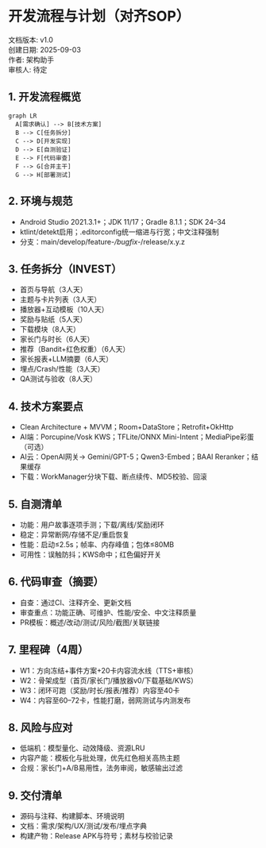 # 开发流程与计划（对齐SOP）

文档版本: v1.0  
创建日期: 2025-09-03  
作者: 架构助手  
审核人: 待定

## 1. 开发流程概览
```mermaid
graph LR
  A[需求确认] --> B[技术方案]
  B --> C[任务拆分]
  C --> D[开发实现]
  D --> E[自测验证]
  E --> F[代码审查]
  F --> G[合并主干]
  G --> H[部署测试]
```

## 2. 环境与规范
- Android Studio 2021.3.1+；JDK 11/17；Gradle 8.1.1；SDK 24–34
- ktlint/detekt启用；.editorconfig统一缩进与行宽；中文注释强制
- 分支：main/develop/feature-*/bugfix-*/release/x.y.z

## 3. 任务拆分（INVEST）
- 首页与导航（3人天）
- 主题与卡片列表（3人天）
- 播放器+互动模板（10人天）
- 奖励与贴纸（5人天）
- 下载模块（8人天）
- 家长门与时长（6人天）
- 推荐（Bandit+红色权重）（6人天）
- 家长报表+LLM摘要（6人天）
- 埋点/Crash/性能（3人天）
- QA测试与验收（8人天）

## 4. 技术方案要点
- Clean Architecture + MVVM；Room+DataStore；Retrofit+OkHttp
- AI端：Porcupine/Vosk KWS；TFLite/ONNX Mini-Intent；MediaPipe彩蛋（可选）
- AI云：OpenAI网关→ Gemini/GPT-5；Qwen3-Embed；BAAI Reranker；结果缓存
- 下载：WorkManager分块下载、断点续传、MD5校验、回滚

## 5. 自测清单
- 功能：用户故事逐项手测；下载/离线/奖励闭环
- 稳定：异常断网/存储不足/重启恢复
- 性能：启动≤2.5s；帧率、内存峰值；包体≤80MB
- 可用性：误触防抖；KWS命中；红色偏好开关

## 6. 代码审查（摘要）
- 自查：通过CI、注释齐全、更新文档
- 审查重点：功能正确、可维护、性能/安全、中文注释质量
- PR模板：概述/改动/测试/风险/截图/关联链接

## 7. 里程碑（4周）
- W1：方向冻结+事件方案+20卡内容流水线（TTS+审核）
- W2：骨架成型（首页/家长门/播放器v0/下载基础/KWS）
- W3：闭环可跑（奖励/时长/报表/推荐）内容至40卡
- W4：内容至60–72卡，性能打磨，弱网测试与内测发布

## 8. 风险与应对
- 低端机：模型量化、动效降级、资源LRU
- 内容产能：模板化与批处理，优先红色相关高热主题
- 合规：家长门+A/B易用性，法务审阅，敏感输出过滤

## 9. 交付清单
- 源码与注释、构建脚本、环境说明
- 文档：需求/架构/UX/测试/发布/埋点字典
- 构建产物：Release APK与符号；素材与校验记录

